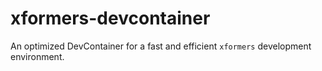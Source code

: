 # xformers-devcontainer
An optimized DevContainer for a fast and efficient `xformers` development environment.
